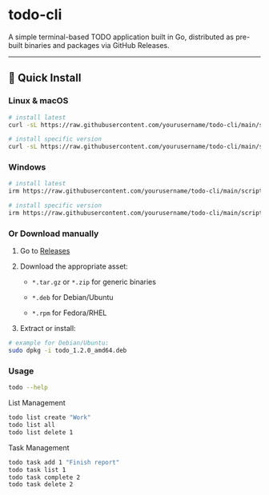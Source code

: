 # todo-cli

A simple terminal-based TODO application built in Go, distributed as pre-built binaries and packages via GitHub Releases.

---

## 🚀 Quick Install

### Linux & macOS

```bash
# install latest
curl -sL https://raw.githubusercontent.com/yourusername/todo-cli/main/scripts/install.sh | bash

# install specific version
curl -sL https://raw.githubusercontent.com/yourusername/todo-cli/main/scripts/install.sh | bash -s v1.2.0

```
### Windows

```bash
# install latest
irm https://raw.githubusercontent.com/yourusername/todo-cli/main/scripts/install.ps1 | iex

# install specific version
irm https://raw.githubusercontent.com/yourusername/todo-cli/main/scripts/install.ps1 | iex -Version v1.2.0
```

### Or Download manually

1. Go to [Releases](https://github.com/dhirajzope/todo-cli/releases)

2. Download the appropriate asset:

    - ```*.tar.gz``` or ```*.zip``` for generic binaries

    - ```*.deb``` for Debian/Ubuntu

    - ```*.rpm``` for Fedora/RHEL

3. Extract or install:

```bash
# example for Debian/Ubuntu:
sudo dpkg -i todo_1.2.0_amd64.deb
```

### Usage

```bash
todo --help
```

List Management
```bash
todo list create "Work"
todo list all
todo list delete 1
```

Task Management
```bash
todo task add 1 "Finish report"
todo task list 1
todo task complete 2
todo task delete 2
```